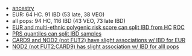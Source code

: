 * [ancestry](plots/hapmap_mds_nogroup.png)
* EUR: 64 HC. 91 IBD (53 late, 38 VEO)
* all pops: 94 HC, 116 IBD (43 VEO, 73 late IBD)
* [EUR and multi-ethnic polygenic risk score can split IBD from HC](tables/prs.tpop.md) [ROC](https://github.com/samesense/ibd-gwas/blob/master/writeup/plots/all.tpop.prs.roc.png)
* [PRS quantiles can split IBD samples](plots/all.tpop.prs.quantiles.png)
* [CARD9 and NOD2 (not FUT2) have slight associations w/ IBD for EUR](tables/adult.all.eur.assoc.csv)
* [NOD2 (not FUT2;CARD9) has slight association w/ IBD for alll pops](tables/adult.all.tpop.assoc.csv)
